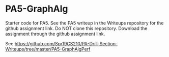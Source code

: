 # PA5-GraphAlg
Starter code for PA5.  See the PA5 writeup in the Writeups repository for the github assignment link.
Do NOT clone this repository. Download the assignment through the github assignment link.

See https://github.com/Spr19CS210/PA-Drill-Section-Writeups/tree/master/PA5-GraphAlgPerf

